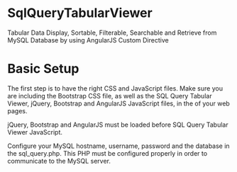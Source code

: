# SqlQueryTabularViewer
Tabular Data Display, Sortable, Filterable, Searchable and Retrieve from MySQL Database by using AngularJS Custom Directive

# Basic Setup
The first step is to have the right CSS and JavaScript files. Make sure you are including the Bootstrap CSS file, as well as the SQL Query Tabular Viewer, jQuery, Bootstrap and AngularJS JavaScript files, in the <head> of your web pages.


jQuery, Bootstrap and AngularJS must be loaded before SQL Query Tabular Viewer JavaScript.

Configure your MySQL hostname, username, password and the database in the sql_query.php. This PHP must be configured properly in order to communicate to the MySQL server.


